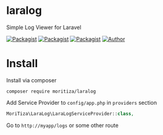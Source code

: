 # laralog
Simple Log Viewer for Laravel

[![Packagist](https://img.shields.io/packagist/v/moritiza/laralog.svg)](https://packagist.org/packages/moritiza/laralog)
[![Packagist](https://img.shields.io/packagist/l/moritiza/laralog.svg)](https://packagist.org/packages/moritiza/laralog)
[![Packagist](https://img.shields.io/packagist/dm/moritiza/laralog.svg)](https://packagist.org/packages/moritiza/laralog)
[![Author](https://img.shields.io/badge/author-@mortezanasiri-blue.svg)](https://mortezanasiri.github.io)

# Install
Install via composer
```
composer require moritiza/laralog
```

Add Service Provider to `config/app.php` in `providers` section
```php
MoriTiza\LaraLog\LaraLogServiceProvider::class,
```

Go to `http://myapp/logs` or some other route
